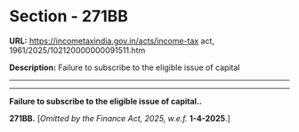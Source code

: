 # Section - 271BB

**URL:** https://incometaxindia.gov.in/acts/income-tax act, 1961/2025/102120000000091511.htm

**Description:** Failure to subscribe to the eligible issue of capital

---

****

**Failure to subscribe to the eligible issue of capital..**

**271BB.** [_Omitted by the Finance Act, 2025, w.e.f._ **1-4-2025**.]